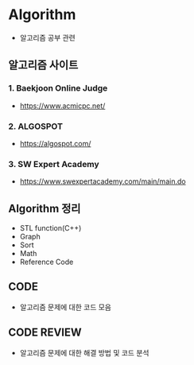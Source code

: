 # Algorithm
- 알고리즘 공부 관련

## 알고리즘 사이트
### 1. Baekjoon Online Judge 
- <https://www.acmicpc.net/>
### 2. ALGOSPOT
- <https://algospot.com/>
### 3. SW Expert Academy
- <https://www.swexpertacademy.com/main/main.do>

## Algorithm 정리
- STL function(C++)
- Graph
- Sort
- Math
- Reference Code

## CODE
- 알고리즘 문제에 대한 코드 모음

## CODE REVIEW
- 알고리즘 문제에 대한 해결 방법 및 코드 분석
